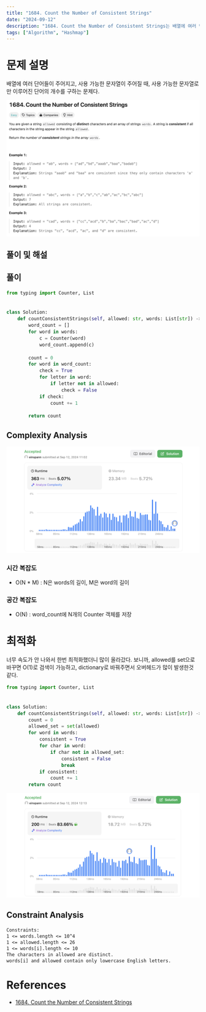 ```yaml
---
title: "1684. Count the Number of Consistent Strings"
date: "2024-09-12"
description: "1684. Count the Number of Consistent Strings는 배열에 여러 단어들이 주어지고, 사용 가능한 문자열이 주어질 때, 사용 가능한 문자열로만 이루어진 단어의 개수를 구하는 문제다."
tags: ["Algorithm", "Hashmap"]
---
```


# 문제 설명
배열에 여러 단어들이 주어지고, 사용 가능한 문자열이 주어질 때, 사용 가능한 문자열로만 이루어진 단어의 개수를 구하는 문제다.

![1684](../../../images/LEET/1684/1684.png)

## 풀이 및 해설

## 풀이
```python
from typing import Counter, List


class Solution:
    def countConsistentStrings(self, allowed: str, words: List[str]) -> int:
        word_count = []
        for word in words:
            c = Counter(word)
            word_count.append(c)

        count = 0
        for word in word_count:
            check = True
            for letter in word:
                if letter not in allowed:
                    check = False
            if check:
                count += 1
        
        return count
```

## Complexity Analysis
![tc](../../../images/LEET/1684/tc.png)

### 시간 복잡도
- O(N * M) : N은 words의 길이, M은 word의 길이

### 공간 복잡도
- O(N) : word_count에 N개의 Counter 객체를 저장

# 최적화
너무 속도가 안 나와서 한번 최적화했더니 많이 올라갔다. 보니까, allowed를 set으로 바꾸면 O(1)로 검색이 가능하고, dictionary로 바꿔주면서 오버헤드가 많이 발생한것 같다.

```python
from typing import Counter, List


class Solution:
    def countConsistentStrings(self, allowed: str, words: List[str]) -> int:
        count = 0
        allowed_set = set(allowed)
        for word in words:
            consistent = True
            for char in word:
                if char not in allowed_set:
                    consistent = False
                    break
            if consistent:
                count += 1
        return count
```

![opt](../../../images/LEET/1684/opttc.png)


## Constraint Analysis
```
Constraints:
1 <= words.length <= 10^4
1 <= allowed.length <= 26
1 <= words[i].length <= 10
The characters in allowed are distinct.
words[i] and allowed contain only lowercase English letters.
```

# References
- [1684. Count the Number of Consistent Strings](https://leetcode.com/problems/count-the-number-of-consistent-strings/)